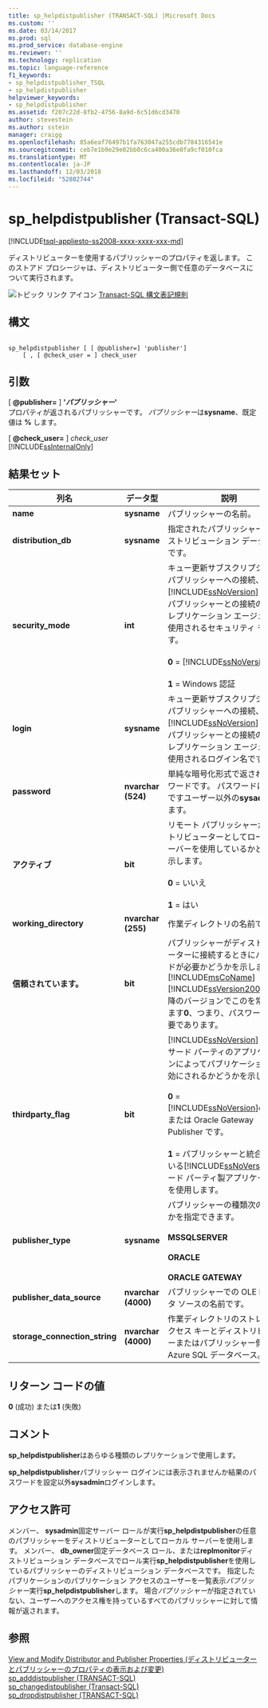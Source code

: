 ```yaml
---
title: sp_helpdistpublisher (TRANSACT-SQL) |Microsoft Docs
ms.custom: ''
ms.date: 03/14/2017
ms.prod: sql
ms.prod_service: database-engine
ms.reviewer: ''
ms.technology: replication
ms.topic: language-reference
f1_keywords:
- sp_helpdistpublisher_TSQL
- sp_helpdistpublisher
helpviewer_keywords:
- sp_helpdistpublisher
ms.assetid: f207c22d-8fb2-4756-8a9d-6c51d6cd3470
author: stevestein
ms.author: sstein
manager: craigg
ms.openlocfilehash: 85a6eaf76497b1fa763047a255cdb7784316541e
ms.sourcegitcommit: ceb7e1b9e29e02bb0c6ca400a36e0fa9cf010fca
ms.translationtype: MT
ms.contentlocale: ja-JP
ms.lasthandoff: 12/03/2018
ms.locfileid: "52802744"
---
```

# <a name="sphelpdistpublisher-transact-sql"></a>sp_helpdistpublisher (Transact-SQL)
[!INCLUDE[tsql-appliesto-ss2008-xxxx-xxxx-xxx-md](../../includes/tsql-appliesto-ss2008-xxxx-xxxx-xxx-md.md)]

  ディストリビューターを使用するパブリッシャーのプロパティを返します。 このストアド プロシージャは、ディストリビューター側で任意のデータベースについて実行されます。  
  
 ![トピック リンク アイコン](../../database-engine/configure-windows/media/topic-link.gif "トピック リンク アイコン") [Transact-SQL 構文表記規則](../../t-sql/language-elements/transact-sql-syntax-conventions-transact-sql.md)  
  
## <a name="syntax"></a>構文  
  
```  
  
sp_helpdistpublisher [ [ @publisher=] 'publisher']   
    [ , [ @check_user = ] check_user  
```  
  
## <a name="arguments"></a>引数  
 [  **@publisher=** ] **'***パブリッシャー***'**  
 プロパティが返されるパブリッシャーです。 *パブリッシャー*は**sysname**、既定値は **%** します。  
  
 [  **@check_user=** ] *check_user*  
 [!INCLUDE[ssInternalOnly](../../includes/ssinternalonly-md.md)]  
  
## <a name="result-sets"></a>結果セット  
  
|列名|データ型|説明|  
|-----------------|---------------|-----------------|  
|**name**|**sysname**|パブリッシャーの名前。|  
|**distribution_db**|**sysname**|指定されたパブリッシャーのディストリビューション データベースです。|  
|**security_mode**|**int**|キュー更新サブスクリプションのパブリッシャーへの接続、または [!INCLUDE[ssNoVersion](../../includes/ssnoversion-md.md)] 以外のパブリッシャーとの接続のため、レプリケーション エージェントで使用されるセキュリティ モードです。<br /><br /> **0**  =  [!INCLUDE[ssNoVersion](../../includes/ssnoversion-md.md)]認証<br /><br /> **1** = Windows 認証|  
|**login**|**sysname**|キュー更新サブスクリプションのパブリッシャーへの接続、または [!INCLUDE[ssNoVersion](../../includes/ssnoversion-md.md)] 以外のパブリッシャーとの接続のため、レプリケーション エージェントで使用されるログイン名です。|  
|**password**|**nvarchar (524)**|単純な暗号化形式で返されるパスワードです。 パスワードは NULL ですユーザー以外の**sysadmin**します。|  
|**アクティブ**|**bit**|リモート パブリッシャーがディストリビューターとしてローカル サーバーを使用しているかどうかを示します。<br /><br /> **0** = いいえ<br /><br /> **1** = はい|  
|**working_directory**|**nvarchar (255)**|作業ディレクトリの名前です。|  
|**信頼されています。**|**bit**|パブリッシャーがディストリビューターに接続するときにパスワードが必要かどうかを示します。 [!INCLUDE[msCoName](../../includes/msconame-md.md)] [!INCLUDE[ssVersion2005](../../includes/ssversion2005-md.md)]と以降のバージョンでこのを常に返します**0**、つまり、パスワードが必要であります。|  
|**thirdparty_flag**|**bit**|[!INCLUDE[ssNoVersion](../../includes/ssnoversion-md.md)] またはサード パーティのアプリケーションによってパブリケーションが有効にされるかどうかを示します。<br /><br /> **0** = [!INCLUDE[ssNoVersion](../../includes/ssnoversion-md.md)]oracle、または Oracle Gateway Publisher です。<br /><br /> **1** = パブリッシャーと統合されている[!INCLUDE[ssNoVersion](../../includes/ssnoversion-md.md)]サード パーティ製アプリケーションを使用します。|  
|**publisher_type**|**sysname**|パブリッシャーの種類次のいずれかを指定できます。<br /><br /> **MSSQLSERVER**<br /><br /> **ORACLE**<br /><br /> **ORACLE GATEWAY**|  
|**publisher_data_source**|**nvarchar (4000)**|パブリッシャーでの OLE DB データ ソースの名前です。|  
|**storage_connection_string**|**nvarchar (4000)**|作業ディレクトリのストレージ アクセス キーとディストリビューターまたはパブリッシャー側の Azure SQL データベース。|  
  
## <a name="return-code-values"></a>リターン コードの値  
 **0** (成功) または**1** (失敗)  
  
## <a name="remarks"></a>コメント  
 **sp_helpdistpublisher**はあらゆる種類のレプリケーションで使用します。  
  
 **sp_helpdistpublisher**パブリッシャー ログインには表示されませんか結果のパスワードを設定以外**sysadmin**ログインします。  
  
## <a name="permissions"></a>アクセス許可  
 メンバー、 **sysadmin**固定サーバー ロールが実行**sp_helpdistpublisher**の任意のパブリッシャーをディストリビューターとしてローカル サーバーを使用します。 メンバー、 **db_owner**固定データベース ロール、または**replmonitor**ディストリビューション データベースでロール実行**sp_helpdistpublisher**を使用しているパブリッシャーのディストリビューション データベースです。 指定したパブリケーションのパブリケーション アクセスのユーザーを一覧表示*パブリッシャー*実行**sp_helpdistpublisher**します。 場合*パブリッシャー*が指定されていない、ユーザーへのアクセス権を持っているすべてのパブリッシャーに対して情報が返されます。  
  
## <a name="see-also"></a>参照  
 [View and Modify Distributor and Publisher Properties (ディストリビューターとパブリッシャーのプロパティの表示および変更)](../../relational-databases/replication/view-and-modify-distributor-and-publisher-properties.md)   
 [sp_adddistpublisher &#40;TRANSACT-SQL&#41;](../../relational-databases/system-stored-procedures/sp-adddistpublisher-transact-sql.md)   
 [sp_changedistpublisher (Transact-SQL)](../../relational-databases/system-stored-procedures/sp-changedistpublisher-transact-sql.md)   
 [sp_dropdistpublisher &#40;TRANSACT-SQL&#41;](../../relational-databases/system-stored-procedures/sp-dropdistpublisher-transact-sql.md)  
  
  
